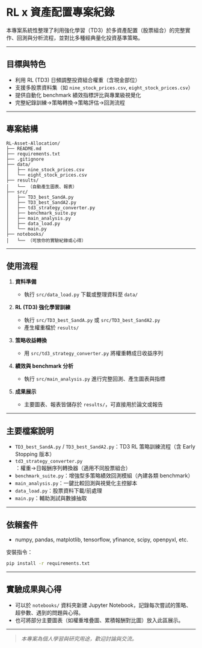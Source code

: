 # RL x 資產配置專案紀錄

本專案系統性整理了利用強化學習（TD3）於多資產配置（股票組合）的完整實作、回測與分析流程，並對比多種經典量化投資基準策略。

---

## 目標與特色

- 利用 RL (TD3) 日頻調整投資組合權重（含現金部位）
- 支援多股票資料集（如 `nine_stock_prices.csv`, `eight_stock_prices.csv`）
- 提供自動化 benchmark 績效指標評比與專業級視覺化
- 完整紀錄訓練→策略轉換→策略評估→回測流程

---

## 專案結構

```
RL-Asset-Allocation/
├── README.md
├── requirements.txt
├── .gitignore
├── data/
│   ├── nine_stock_prices.csv
│   └── eight_stock_prices.csv
├── results/
│   └── （自動產生圖表、報表）
├── src/
│   ├── TD3_best_SandA.py
│   ├── TD3_best_SandA2.py
│   ├── td3_strategy_converter.py
│   ├── benchmark_suite.py
│   ├── main_analysis.py
│   ├── data_load.py
│   └── main.py
├── notebooks/
│   └── （可放你的實驗紀錄或心得）
```

---

## 使用流程

1. **資料準備**
    - 執行 `src/data_load.py` 下載或整理資料至 `data/`

2. **RL (TD3) 強化學習訓練**
    - 執行 `src/TD3_best_SandA.py` 或 `src/TD3_best_SandA2.py`
    - 產生權重檔於 `results/`

3. **策略收益轉換**
    - 用 `src/td3_strategy_converter.py` 將權重轉成日收益序列

4. **績效與 benchmark 分析**
    - 執行 `src/main_analysis.py` 進行完整回測、產生圖表與指標

5. **成果展示**
    - 主要圖表、報表皆儲存於 `results/`，可直接用於論文或報告

---

## 主要檔案說明

- `TD3_best_SandA.py` / `TD3_best_SandA2.py`：TD3 RL 策略訓練流程（含 Early Stopping 版本）
- `td3_strategy_converter.py`：權重→日報酬序列轉換器（適用不同股票組合）
- `benchmark_suite.py`：增強型多策略績效回測模組（內建各類 benchmark）
- `main_analysis.py`：一鍵比較回測與視覺化主控腳本
- `data_load.py`：股票資料下載/前處理
- `main.py`：輔助測試與數據抽取

---

## 依賴套件

- numpy, pandas, matplotlib, tensorflow, yfinance, scipy, openpyxl, etc.

安裝指令：

```bash
pip install -r requirements.txt
```

---

## 實驗成果與心得

- 可以於 `notebooks/` 資料夾新建 Jupyter Notebook，記錄每次嘗試的策略、超參數、遇到的問題與心得。
- 也可將部分主要圖表（如權重堆疊圖、累積報酬對比圖）放入此區展示。

---

> _本專案為個人學習與研究用途，歡迎討論與交流。_
